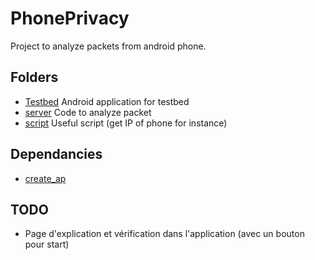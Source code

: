 # PhonePrivacy

Project to analyze packets from android phone.


## Folders
- [Testbed](Testbed)
  Android application for testbed
- [server](server)
  Code to analyze packet
- [script](script)
  Useful script (get IP of phone for instance)


## Dependancies
- [create_ap](https://github.com/dlenski/create_ap/)


## TODO
- Page d'explication et vérification dans l'application (avec un bouton pour start)